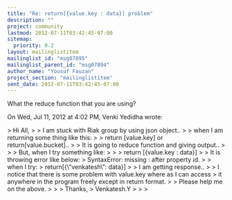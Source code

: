 ```yaml
---
title: "Re: return[{value.key : data}] problem"
description: ""
project: community
lastmod: 2012-07-11T03:42:45-07:00
sitemap:
  priority: 0.2
layout: mailinglistitem
mailinglist_id: "msg07895"
mailinglist_parent_id: "msg07894"
author_name: "Yousuf Fauzan"
project_section: "mailinglistitem"
sent_date: 2012-07-11T03:42:45-07:00
---
```



What the reduce function that you are using?

On Wed, Jul 11, 2012 at 4:02 PM, Venki Yedidha
wrote:

&gt; Hi All,
&gt;
&gt; I am stuck with Riak group by using json object..
&gt;
&gt; when I am returning some thing like this:
&gt;
&gt; return [value.key] or return[value.bucket]..
&gt;
&gt; It is going to reduce function and giving output..
&gt;
&gt;
&gt; But, when I try something like:
&gt;
&gt;
&gt; return [{value.key : data}]
&gt;
&gt; It is throwing error like below:
&gt; SyntaxError: missing : after property id.
&gt;
&gt; when I try:
&gt; return[{\\"venkatesh\\": data}]
&gt;
&gt; I am getting response..
&gt;
&gt; I notice that there is some problem with value.key where as I can access
&gt; it anywhere in the program freely except in return format.
&gt;
&gt; Please help me on the above.
&gt;
&gt;
&gt; Thanks,
&gt; Venkatesh.Y
&gt;
&gt;
&gt;

